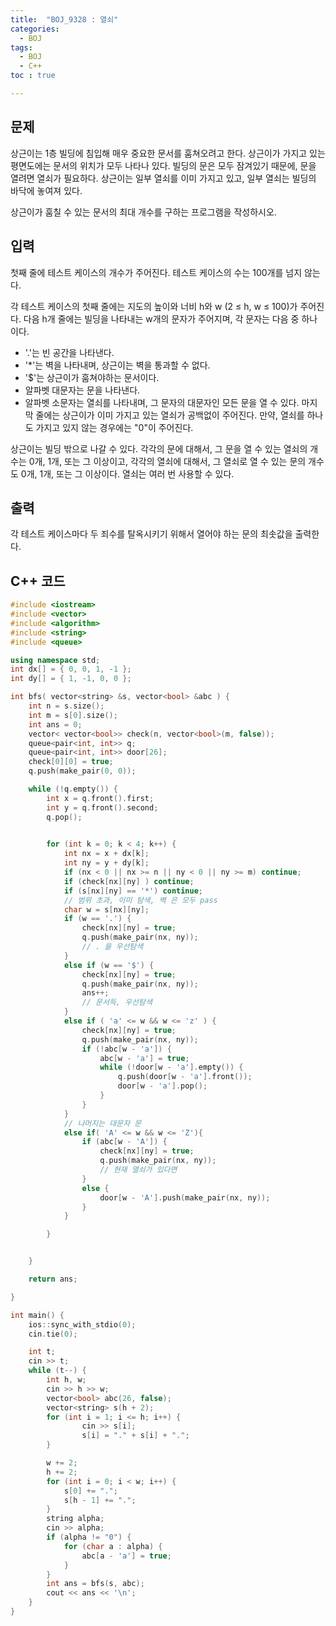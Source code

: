 ```yaml
---
title:  "BOJ_9328 : 열쇠"
categories: 
  - BOJ
tags:
  - BOJ
  - C++
toc : true

---
```



## 문제

상근이는 1층 빌딩에 침입해 매우 중요한 문서를 훔쳐오려고 한다. 상근이가 가지고 있는 평면도에는 문서의 위치가 모두 나타나 있다. 빌딩의 문은 모두 잠겨있기 때문에, 문을 열려면 열쇠가 필요하다. 상근이는 일부 열쇠를 이미 가지고 있고, 일부 열쇠는 빌딩의 바닥에 놓여져 있다.

상근이가 훔칠 수 있는 문서의 최대 개수를 구하는 프로그램을 작성하시오.


## 입력

첫째 줄에 테스트 케이스의 개수가 주어진다. 테스트 케이스의 수는 100개를 넘지 않는다.

각 테스트 케이스의 첫째 줄에는 지도의 높이와 너비 h와 w (2 ≤ h, w ≤ 100)가 주어진다. 다음 h개 줄에는 빌딩을 나타내는 w개의 문자가 주어지며, 각 문자는 다음 중 하나이다.

- '.'는 빈 공간을 나타낸다.
- '*'는 벽을 나타내며, 상근이는 벽을 통과할 수 없다.
- '$'는 상근이가 훔쳐야하는 문서이다.
- 알파벳 대문자는 문을 나타낸다.
- 알파벳 소문자는 열쇠를 나타내며, 그 문자의 대문자인 모든 문을 열 수 있다.
마지막 줄에는 상근이가 이미 가지고 있는 열쇠가 공백없이 주어진다. 만약, 열쇠를 하나도 가지고 있지 않는 경우에는 "0"이 주어진다.

상근이는 빌딩 밖으로 나갈 수 있다. 각각의 문에 대해서, 그 문을 열 수 있는 열쇠의 개수는 0개, 1개, 또는 그 이상이고, 각각의 열쇠에 대해서, 그 열쇠로 열 수 있는 문의 개수도 0개, 1개, 또는 그 이상이다. 열쇠는 여러 번 사용할 수 있다.

## 출력

각 테스트 케이스마다 두 죄수를 탈옥시키기 위해서 열어야 하는 문의 최솟값을 출력한다.

## C++ 코드
```c++
#include <iostream>
#include <vector>
#include <algorithm>
#include <string>
#include <queue>

using namespace std;
int dx[] = { 0, 0, 1, -1 };
int dy[] = { 1, -1, 0, 0 };

int bfs( vector<string> &s, vector<bool> &abc ) {
	int n = s.size();
	int m = s[0].size();
	int ans = 0;
	vector< vector<bool>> check(n, vector<bool>(m, false));
	queue<pair<int, int>> q;
	queue<pair<int, int>> door[26];
	check[0][0] = true;
	q.push(make_pair(0, 0));

	while (!q.empty()) {
		int x = q.front().first;
		int y = q.front().second;
		q.pop();
		

		for (int k = 0; k < 4; k++) {
			int nx = x + dx[k];
			int ny = y + dy[k];
			if (nx < 0 || nx >= n || ny < 0 || ny >= m) continue;
			if (check[nx][ny] ) continue;
			if (s[nx][ny] == '*') continue;
			// 범위 초과, 이미 탐색, 벽 은 모두 pass
			char w = s[nx][ny];
			if (w == '.') {
				check[nx][ny] = true;
				q.push(make_pair(nx, ny));
				// . 을 우선탐색
			}
			else if (w == '$') {
				check[nx][ny] = true;
				q.push(make_pair(nx, ny));
				ans++;
				// 문서득, 우선탐색
			}
			else if ( 'a' <= w && w <= 'z' ) {
				check[nx][ny] = true;
				q.push(make_pair(nx, ny));
				if (!abc[w - 'a']) {
					abc[w - 'a'] = true;
					while (!door[w - 'a'].empty()) {
						q.push(door[w - 'a'].front());
						door[w - 'a'].pop();
					}
				}
			}
			// 나머지는 대문자 문
			else if( 'A' <= w && w <= 'Z'){
				if (abc[w - 'A']) {
					check[nx][ny] = true;
					q.push(make_pair(nx, ny));
					// 현재 열쇠가 있다면 				
				}
				else {
					door[w - 'A'].push(make_pair(nx, ny));
				}
			}

		}


	}

	return ans;

}

int main() {
	ios::sync_with_stdio(0);
	cin.tie(0);

	int t;
	cin >> t;
	while (t--) {
		int h, w;
		cin >> h >> w;
		vector<bool> abc(26, false);
		vector<string> s(h + 2);
		for (int i = 1; i <= h; i++) {			
				cin >> s[i];
				s[i] = "." + s[i] + ".";			
		}

		w += 2;
		h += 2;
		for (int i = 0; i < w; i++) {
			s[0] += ".";
			s[h - 1] += ".";
		}
		string alpha;
		cin >> alpha;
		if (alpha != "0") {
			for (char a : alpha) {
				abc[a - 'a'] = true;
			}
		}
		int ans = bfs(s, abc);
		cout << ans << '\n';
	}
}
```

